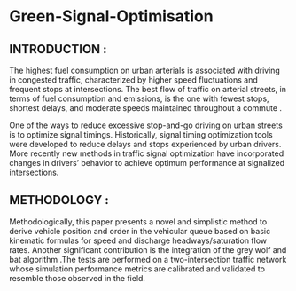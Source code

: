# Green-Signal-Optimisation
INTRODUCTION :
-----------------------
The highest fuel consumption on urban arterials is associated with driving in congested traffic,  characterized by higher speed fluctuations and frequent stops at intersections. The best flow of  traffic on arterial streets, in terms of fuel consumption and emissions, is the one with fewest  stops, shortest delays, and moderate speeds maintained throughout a commute .

One of the ways to reduce excessive stop-and-go driving on urban streets is to optimize  signal timings. Historically, signal timing optimization tools were developed to reduce delays  and stops experienced by urban drivers. More recently new methods in traffic signal optimization  have incorporated changes in drivers’ behavior to achieve optimum performance at signalized intersections. 

METHODOLOGY :
---------------------------
Methodologically, this paper presents a novel and simplistic method to derive vehicle position  and order in the vehicular queue based on basic kinematic formulas for speed and discharge  headways/saturation flow rates. Another significant contribution is the integration of the grey wolf and bat algorithm .The tests are  performed on a two-intersection traffic network whose simulation performance metrics are  calibrated and validated to resemble those observed in the field.
